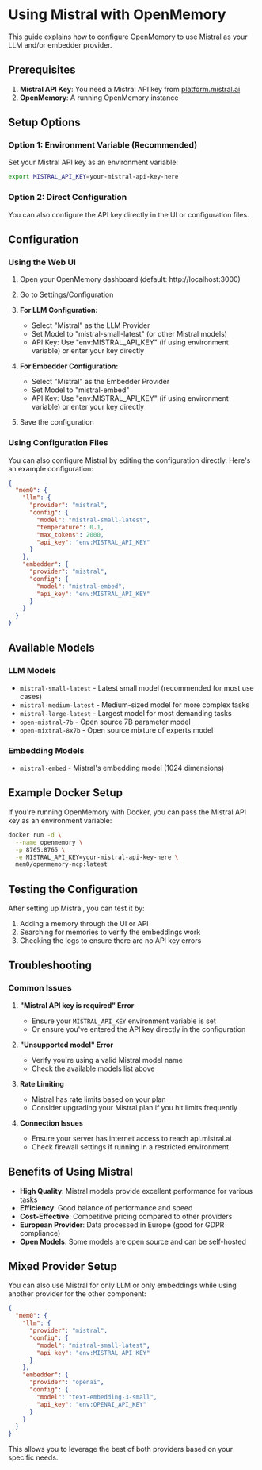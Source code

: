 # Using Mistral with OpenMemory

This guide explains how to configure OpenMemory to use Mistral as your LLM and/or embedder provider.

## Prerequisites

1. **Mistral API Key**: You need a Mistral API key from [platform.mistral.ai](https://platform.mistral.ai/)
2. **OpenMemory**: A running OpenMemory instance

## Setup Options

### Option 1: Environment Variable (Recommended)

Set your Mistral API key as an environment variable:

```bash
export MISTRAL_API_KEY=your-mistral-api-key-here
```

### Option 2: Direct Configuration

You can also configure the API key directly in the UI or configuration files.

## Configuration

### Using the Web UI

1. Open your OpenMemory dashboard (default: http://localhost:3000)
2. Go to Settings/Configuration
3. **For LLM Configuration:**
   - Select "Mistral" as the LLM Provider
   - Set Model to "mistral-small-latest" (or other Mistral models)
   - API Key: Use "env:MISTRAL_API_KEY" (if using environment variable) or enter your key directly

4. **For Embedder Configuration:**
   - Select "Mistral" as the Embedder Provider  
   - Set Model to "mistral-embed"
   - API Key: Use "env:MISTRAL_API_KEY" (if using environment variable) or enter your key directly

5. Save the configuration

### Using Configuration Files

You can also configure Mistral by editing the configuration directly. Here's an example configuration:

```json
{
  "mem0": {
    "llm": {
      "provider": "mistral",
      "config": {
        "model": "mistral-small-latest",
        "temperature": 0.1,
        "max_tokens": 2000,
        "api_key": "env:MISTRAL_API_KEY"
      }
    },
    "embedder": {
      "provider": "mistral",
      "config": {
        "model": "mistral-embed",
        "api_key": "env:MISTRAL_API_KEY"
      }
    }
  }
}
```

## Available Models

### LLM Models
- `mistral-small-latest` - Latest small model (recommended for most use cases)
- `mistral-medium-latest` - Medium-sized model for more complex tasks
- `mistral-large-latest` - Largest model for most demanding tasks
- `open-mistral-7b` - Open source 7B parameter model
- `open-mixtral-8x7b` - Open source mixture of experts model

### Embedding Models
- `mistral-embed` - Mistral's embedding model (1024 dimensions)

## Example Docker Setup

If you're running OpenMemory with Docker, you can pass the Mistral API key as an environment variable:

```bash
docker run -d \
  --name openmemory \
  -p 8765:8765 \
  -e MISTRAL_API_KEY=your-mistral-api-key-here \
  mem0/openmemory-mcp:latest
```

## Testing the Configuration

After setting up Mistral, you can test it by:

1. Adding a memory through the UI or API
2. Searching for memories to verify the embeddings work
3. Checking the logs to ensure there are no API key errors

## Troubleshooting

### Common Issues

1. **"Mistral API key is required" Error**
   - Ensure your `MISTRAL_API_KEY` environment variable is set
   - Or ensure you've entered the API key directly in the configuration

2. **"Unsupported model" Error**
   - Verify you're using a valid Mistral model name
   - Check the available models list above

3. **Rate Limiting**
   - Mistral has rate limits based on your plan
   - Consider upgrading your Mistral plan if you hit limits frequently

4. **Connection Issues**
   - Ensure your server has internet access to reach api.mistral.ai
   - Check firewall settings if running in a restricted environment

## Benefits of Using Mistral

- **High Quality**: Mistral models provide excellent performance for various tasks
- **Efficiency**: Good balance of performance and speed
- **Cost-Effective**: Competitive pricing compared to other providers
- **European Provider**: Data processed in Europe (good for GDPR compliance)
- **Open Models**: Some models are open source and can be self-hosted

## Mixed Provider Setup

You can also use Mistral for only LLM or only embeddings while using another provider for the other component:

```json
{
  "mem0": {
    "llm": {
      "provider": "mistral",
      "config": {
        "model": "mistral-small-latest",
        "api_key": "env:MISTRAL_API_KEY"
      }
    },
    "embedder": {
      "provider": "openai",
      "config": {
        "model": "text-embedding-3-small",
        "api_key": "env:OPENAI_API_KEY"
      }
    }
  }
}
```

This allows you to leverage the best of both providers based on your specific needs. 